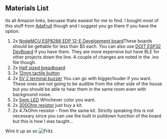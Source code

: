 ## Materials List ##
Its all Amazon links, becuase thats easiest for me to find. I bought most of this stuff from [Adafruit](https://www.adafruit.com/) though and I suggest you go there if you have the option.
1. 2x [NodeMCU ESP8266 EDP 12-E Development board](https://www.amazon.com/HiLetgo-Internet-Development-Wireless-Micropython/dp/B010O1G1ES)These boards should be gettable for less than $5 each. You can also use [DOIT ESP32 DevBoard](https://www.amazon.ca/dp/B07HG5XHLB/ref=sspa_dk_detail_1?psc=1&pd_rd_i=B07HG5XHLB&pd_rd_w=LNoOI&pf_rd_p=60f4d8bb-ce34-4daf-9823-4864ac29e442&pd_rd_wg=Qj67a&pf_rd_r=1XWYJPARYGW8EZZACDAD&pd_rd_r=9f8b112e-68a4-4a71-9525-3acd41b21943&smid=A2KRDQ1AI5Y5G6&spLa=ZW5jcnlwdGVkUXVhbGlmaWVyPUEzRU1SWDVKUExEU0FZJmVuY3J5cHRlZElkPUEwNjMxNTg0NDZHQ0IzTkpNS1FVJmVuY3J5cHRlZEFkSWQ9QTA4MzIwMTNQSTZPS1dHTk9EUzcmd2lkZ2V0TmFtZT1zcF9kZXRhaWwmYWN0aW9uPWNsaWNrUmVkaXJlY3QmZG9Ob3RMb2dDbGljaz10cnVl) if you have them. They are more expensive but have BLE for other projects down the line. A couple of changes are noted in the .ino file though.
2. 2x [Half sized breadboard](https://www.amazon.com/Breadboard-Solderless-Prototype-PCB-Board/dp/B077DN2PS1/ref=sr_1_4?crid=2DCFCPTVZCZ1X&dchild=1&keywords=half+size+breadboard&qid=1599005853&s=electronics&sprefix=half+sized+bre%2Celectronics%2C201&sr=1-4)
3. 2x [12mm tactile button](https://www.amazon.com/TWTADE-Momentary-Tactile-Button-Switch/dp/B07CG6HVY9/ref=sr_1_5?dchild=1&keywords=12mm+tactile+button&qid=1599005975&sr=8-5)
4. 2x [5V 2 terminal buzzer](https://www.amazon.com/Cylewet-Terminals-Electronic-Electromagnetic-Impedance/dp/B01NCOXB2Q/ref=sr_1_1_sspa?dchild=1&keywords=piezo+buzzer&qid=1599006085&sr=8-1-spons&psc=1&spLa=ZW5jcnlwdGVkUXVhbGlmaWVyPUEzSE82VUZZMjVKMElYJmVuY3J5cHRlZElkPUEwODcyMTQ5MU41VzFMNEQ0S1dKMCZlbmNyeXB0ZWRBZElkPUEwNTk2MDYzM1BCNDlXWUM5WUc5JndpZGdldE5hbWU9c3BfYXRmJmFjdGlvbj1jbGlja1JlZGlyZWN0JmRvTm90TG9nQ2xpY2s9dHJ1ZQ==) You can go with bigger/louder if you want. These ones are not going to be audible from the other side of the house but you should be able to hear them in the same room even with background noise.
5. 2x [5mm LED](https://www.amazon.com/eBoot-Pieces-Emitting-Diodes-Assorted/dp/B06XPV4CSH/ref=sr_1_6?dchild=1&keywords=LED+arduino&qid=1599006200&sr=8-6) Whichever color you want.
6. 2x [300Ohm resistor](https://www.amazon.com/Elegoo-Values-Resistor-Assortment-Compliant/dp/B072BL2VX1/ref=sr_1_1_sspa?dchild=1&keywords=resistor+kit&qid=1599006274&sr=8-1-spons&psc=1&spLa=ZW5jcnlwdGVkUXVhbGlmaWVyPUEzNjBWVUVOVFMxVVNIJmVuY3J5cHRlZElkPUEwNzQyNzMxM1ZINlBJV1E4OFdRSSZlbmNyeXB0ZWRBZElkPUEwNjU3NDA1SERVSFVJN1MxRkgxJndpZGdldE5hbWU9c3BfYXRmJmFjdGlvbj1jbGlja1JlZGlyZWN0JmRvTm90TG9nQ2xpY2s9dHJ1ZQ==) just buy a kit.
7. 2x 4.7kOhm resistor - from the same kit. Strictly speaking this is not necessary since you can use the built in pulldown function of the board but this is how I was taught...

Wire it up as so
![Fritz](/images/mqtt-pager-fritzing_bb.jpg)
